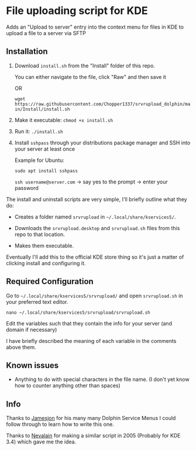 # File uploading script for KDE

Adds an "Upload to server" entry into the context menu for files in KDE to upload a file to a server via SFTP

## Installation

1. Download `install.sh` from the "Install" folder of this repo.
  
    You can either navigate to the file, click "Raw" and then save it

    OR

    `wget https://raw.githubusercontent.com/Chopper1337/srvrupload_dolphin/main/Install/install.sh`

1. Make it executable: `chmod +x install.sh`

1. Run it: `./install.sh`

1. Install `sshpass` through your distributions package manager and SSH into your server at least once

    Example for Ubuntu:

    `sudo apt install sshpass`

    `ssh username@server.com` -> say yes to the prompt -> enter your password

The install and uninstall scripts are very simple, I'll briefly outline what they do:

* Creates a folder named `srvrupload` in `~/.local/share/kservices5/`.

* Downloads the `srvrupload.desktop` and `srvrupload.sh` files from this repo to that location.

* Makes them executable.

Eventually I'll add this to the official KDE store thing so it's just a matter of clicking install and configuring it.

## Required Configuration

Go to `~/.local/share/kservices5/srvrupload/` and open `srvrupload.sh` in your preferred text editor.

`nano ~/.local/share/kservices5/srvrupload/srvrupload.sh`

Edit the variables such that they contain the info for your server (and domain if necessary)

I have briefly described the meaning of each variable in the comments above them.

## Known issues

* Anything to do with special characters in the file name. (I don't yet know how to counter anything other than spaces)

## Info

Thanks to [Jamesjon](https://www.pling.com/u/jamesjon/) for his many many Dolphin Service Menus I could follow through to learn how to write this one.

Thanks to [Nevalain](https://store.kde.org/u/nevalain) for making a similar script in 2005 (Probably for KDE 3.4) which gave me the idea.
